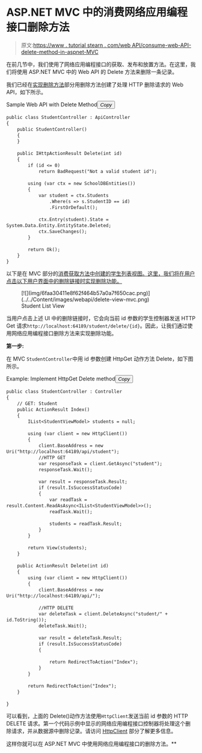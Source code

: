 # ASP.NET MVC 中的消费网络应用编程接口删除方法

> 原文:[https://www . tutorial stearn . com/web API/consume-web-API-delete-method-in-aspnet-MVC](https://www.tutorialsteacher.com/webapi/consume-web-api-delete-method-in-aspnet-mvc)

在前几节中，我们使用了网络应用编程接口的获取、发布和放置方法。在这里，我们将使用 ASP.NET MVC 中的 Web API 的 Delete 方法来删除一条记录。

我们已经在[实现删除方法](/webapi/implement-delete-method-in-web-api)部分用删除方法创建了处理 HTTP 删除请求的 Web API，如下所示。

Sample Web API with Delete Method<button class="copy-btn pull-right" title="Copy example code">*Copy*</button> 

```
public class StudentController : ApiController
{
    public StudentController()
    {
    }

    public IHttpActionResult Delete(int id)
    {
        if (id <= 0)
            return BadRequest("Not a valid student id");

        using (var ctx = new SchoolDBEntities())
        {
            var student = ctx.Students
                .Where(s => s.StudentID == id)
                .FirstOrDefault();

            ctx.Entry(student).State = System.Data.Entity.EntityState.Deleted;
            ctx.SaveChanges();
        }

        return Ok();
    }
} 
```

以下是在 MVC 部分的[消费获取方法中创建的学生列表视图。这里，我们将在用户点击以下用户界面中的删除链接时实现删除功能。](/webapi/consume-web-api-get-method-in-aspnet-mvc)

<figure>[![](img/6faa30411e8f62f464b57a0a7f650cac.png)](../../Content/images/webapi/delete-view-mvc.png)

<figcaption>Student List View</figcaption>

</figure>

当用户点击上述 UI 中的删除链接时，它会向当前 id 参数的学生控制器发送 HTTP Get 请求`http://localhost:64189/student/delete/{id}`。因此，让我们通过使用网络应用编程接口删除方法来实现删除功能。

**第一步:**

在 MVC `StudentController`中用 id 参数创建 HttpGet 动作方法 Delete，如下图所示。

Example: Implement HttpGet Delete method<button class="copy-btn pull-right" title="Copy example code">*Copy*</button> 

```
public class StudentController : Controller
{
    // GET: Student
    public ActionResult Index()
    {
        IList<StudentViewModel> students = null;

        using (var client = new HttpClient())
        {
            client.BaseAddress = new Uri("http://localhost:64189/api/student");
            //HTTP GET
            var responseTask = client.GetAsync("student");
            responseTask.Wait();

            var result = responseTask.Result;
            if (result.IsSuccessStatusCode)
            {
                var readTask = result.Content.ReadAsAsync<IList<StudentViewModel>>();
                readTask.Wait();

                students = readTask.Result;
            }
        }

        return View(students);
    }

    public ActionResult Delete(int id)
    {
        using (var client = new HttpClient())
        {
            client.BaseAddress = new Uri("http://localhost:64189/api/");

            //HTTP DELETE
            var deleteTask = client.DeleteAsync("student/" + id.ToString());
            deleteTask.Wait();

            var result = deleteTask.Result;
            if (result.IsSuccessStatusCode)
            {

                return RedirectToAction("Index");
            }
        }

        return RedirectToAction("Index");
    }

} 
```

可以看到，上面的 Delete()动作方法使用`HttpClient`发送当前 id 参数的 HTTP DELETE 请求。第一个代码示例中显示的网络应用编程接口控制器将处理这个删除请求，并从数据源中删除记录。请访问 [HttpClient](http://localhost:56670/webapi/consuming-web-api-in-dotnet-using-httpclient) 部分了解更多信息。

这样你就可以在 ASP.NET MVC 中使用网络应用编程接口的删除方法。**